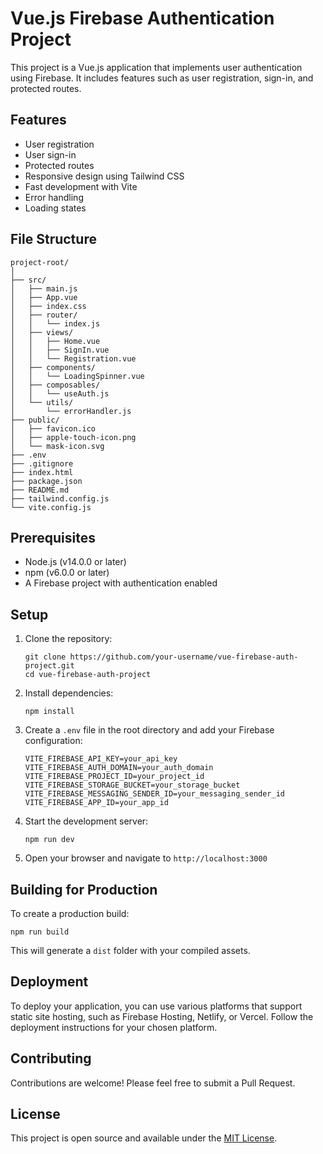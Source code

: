 # Vue.js Firebase Authentication Project

This project is a Vue.js application that implements user authentication using Firebase. It includes features such as user registration, sign-in, and protected routes.

## Features

- User registration
- User sign-in
- Protected routes
- Responsive design using Tailwind CSS
- Fast development with Vite
- Error handling
- Loading states

## File Structure

```
project-root/
│
├── src/
│   ├── main.js
│   ├── App.vue
│   ├── index.css
│   ├── router/
│   │   └── index.js
│   ├── views/
│   │   ├── Home.vue
│   │   ├── SignIn.vue
│   │   └── Registration.vue
│   ├── components/
│   │   └── LoadingSpinner.vue
│   ├── composables/
│   │   └── useAuth.js
│   └── utils/
│       └── errorHandler.js
├── public/
│   ├── favicon.ico
│   ├── apple-touch-icon.png
│   └── mask-icon.svg
├── .env
├── .gitignore
├── index.html
├── package.json
├── README.md
├── tailwind.config.js
└── vite.config.js
```

## Prerequisites

- Node.js (v14.0.0 or later)
- npm (v6.0.0 or later)
- A Firebase project with authentication enabled

## Setup

1. Clone the repository:
   ```
   git clone https://github.com/your-username/vue-firebase-auth-project.git
   cd vue-firebase-auth-project
   ```

2. Install dependencies:
   ```
   npm install
   ```

3. Create a `.env` file in the root directory and add your Firebase configuration:
   ```
   VITE_FIREBASE_API_KEY=your_api_key
   VITE_FIREBASE_AUTH_DOMAIN=your_auth_domain
   VITE_FIREBASE_PROJECT_ID=your_project_id
   VITE_FIREBASE_STORAGE_BUCKET=your_storage_bucket
   VITE_FIREBASE_MESSAGING_SENDER_ID=your_messaging_sender_id
   VITE_FIREBASE_APP_ID=your_app_id
   ```

4. Start the development server:
   ```
   npm run dev
   ```

5. Open your browser and navigate to `http://localhost:3000`

## Building for Production

To create a production build:

```
npm run build
```

This will generate a `dist` folder with your compiled assets.

## Deployment

To deploy your application, you can use various platforms that support static site hosting, such as Firebase Hosting, Netlify, or Vercel. Follow the deployment instructions for your chosen platform.

## Contributing

Contributions are welcome! Please feel free to submit a Pull Request.

## License

This project is open source and available under the [MIT License](LICENSE).

